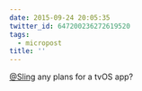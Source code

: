 ```yaml
---
date: 2015-09-24 20:05:35
twitter_id: 647200236272619520
tags:
  - micropost
title: ''
---
```


[@Sling](https://twitter.com/Sling) any plans for a tvOS app?
